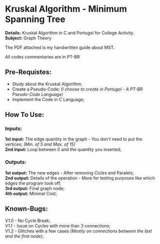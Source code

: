 # Kruskal Algorithm - Minimum Spanning Tree
**Details:** Kruskal Algorithm in C and Portugol for College Activity.<br>
**Subject:** Graph Theory

The PDF attached is my handwritten guide about MST.

All codes commentaries are in PT-BR

## Pre-Requistes:
- Study about the Kruskal Algorithm;
- Create a Pseudo-Code; *(I choose to create in Portugol - A PT-BR Pseudo-Code Language)*
- Implement the Code in C Language;

## How To Use:

### Inputs:
**1st input:** The edge quantity in the graph - You don't need to put the vertices; *(Min. of 5 and Max. of 15)*<br>
**2nd input:** Loop between 0 and the quantity you inserted;<br>

### Outputs:
**1st output:** The new edges - After removing Cicles and Paralels;<br>
**2nd output:** Details of the operation - More for testing purposes like which edges the program took off;<br>
**3rd output:** Final graph node;<br>
**4th output:** Minimal Cost;<br>

## Known-Bugs:
V1.0 - No Cycle Break;<br>
V1.1 - Issue on Cycles with more than 3 connections;<br>
V1.2 - Glitches with a few cases *(Mostly on connections between the last and the first node)*;<br>
